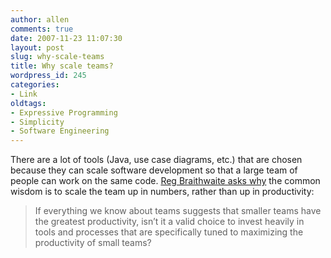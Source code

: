 ```yaml
---
author: allen
comments: true
date: 2007-11-23 11:07:30
layout: post
slug: why-scale-teams
title: Why scale teams?
wordpress_id: 245
categories:
- Link
oldtags:
- Expressive Programming
- Simplicity
- Software Engineering
---
```


There are a lot of tools (Java, use case diagrams, etc.) that are chosen because they can scale software development so that a large team of people can work on the same code. [Reg Braithwaite asks why](http://weblog.raganwald.com/2007/11/what-if-powerful-languages-and-idioms.html) the common wisdom is to scale the team up in numbers, rather than up in productivity:


> If everything we know about teams suggests that smaller teams have the greatest productivity, isn’t it a valid choice to invest heavily in tools and processes that are specifically tuned to maximizing the productivity of small teams?
